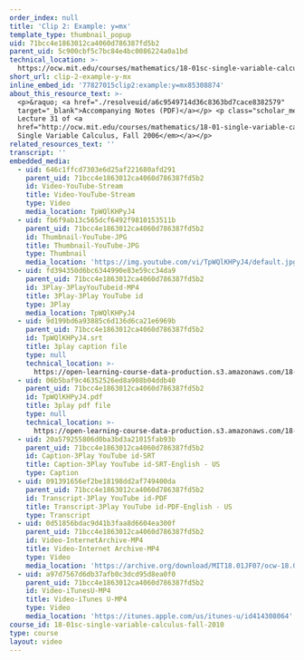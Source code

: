 ```yaml
---
order_index: null
title: 'Clip 2: Example: y=mx'
template_type: thumbnail_popup
uid: 71bcc4e1863012ca4060d786387fd5b2
parent_uid: 5c900cbf5c7bc84e4bc0086224a0a1bd
technical_location: >-
  https://ocw.mit.edu/courses/mathematics/18-01sc-single-variable-calculus-fall-2010/unit-4-techniques-of-integration/part-b-partial-fractions-integration-by-parts-arc-length-and-surface-area/session-78-computing-the-length-of-a-curve/clip-2-example-y-mx
short_url: clip-2-example-y-mx
inline_embed_id: '77827015clip2:example:y=mx85308874'
about_this_resource_text: >-
  <p>&raquo; <a href="./resolveuid/a6c9549714d36c8363bd7cace8382579"
  target="_blank">Accompanying Notes (PDF)</a></p> <p class="scholar_medsm">From
  Lecture 31 of <a
  href="http://ocw.mit.edu/courses/mathematics/18-01-single-variable-calculus-fall-2006/video-lectures/"><em>18.01
  Single Variable Calculus, Fall 2006</em></a></p>
related_resources_text: ''
transcript: ''
embedded_media:
  - uid: 646c1ffcd7303e6d25af221680afd291
    parent_uid: 71bcc4e1863012ca4060d786387fd5b2
    id: Video-YouTube-Stream
    title: Video-YouTube-Stream
    type: Video
    media_location: TpWQlKHPyJ4
  - uid: fb6f9ab13c565dcf6492f9810153511b
    parent_uid: 71bcc4e1863012ca4060d786387fd5b2
    id: Thumbnail-YouTube-JPG
    title: Thumbnail-YouTube-JPG
    type: Thumbnail
    media_location: 'https://img.youtube.com/vi/TpWQlKHPyJ4/default.jpg'
  - uid: fd394350d6bc6344990e83e59cc34da9
    parent_uid: 71bcc4e1863012ca4060d786387fd5b2
    id: 3Play-3PlayYouTubeid-MP4
    title: 3Play-3Play YouTube id
    type: 3Play
    media_location: TpWQlKHPyJ4
  - uid: 9d199bd6a93885c6d136d6ca21e6969b
    parent_uid: 71bcc4e1863012ca4060d786387fd5b2
    id: TpWQlKHPyJ4.srt
    title: 3play caption file
    type: null
    technical_location: >-
      https://open-learning-course-data-production.s3.amazonaws.com/18-01sc-single-variable-calculus-fall-2010/0ba061259fd76a116b80780cc98fa97a_TpWQlKHPyJ4.srt
  - uid: 06b5baf9c46352526ed8a908b04ddb40
    parent_uid: 71bcc4e1863012ca4060d786387fd5b2
    id: TpWQlKHPyJ4.pdf
    title: 3play pdf file
    type: null
    technical_location: >-
      https://open-learning-course-data-production.s3.amazonaws.com/18-01sc-single-variable-calculus-fall-2010/535a0bb24157b934758baba26f419ba7_TpWQlKHPyJ4.pdf
  - uid: 20a579255806d0ba3bd3a21015fab93b
    parent_uid: 71bcc4e1863012ca4060d786387fd5b2
    id: Caption-3Play YouTube id-SRT
    title: Caption-3Play YouTube id-SRT-English - US
    type: Caption
  - uid: 091391656ef2be18198dd2af749400da
    parent_uid: 71bcc4e1863012ca4060d786387fd5b2
    id: Transcript-3Play YouTube id-PDF
    title: Transcript-3Play YouTube id-PDF-English - US
    type: Transcript
  - uid: 0d51856bdac9d41b3faa8d6604ea300f
    parent_uid: 71bcc4e1863012ca4060d786387fd5b2
    id: Video-InternetArchive-MP4
    title: Video-Internet Archive-MP4
    type: Video
    media_location: 'https://archive.org/download/MIT18.01JF07/ocw-18.01-f07-lec31_300k.mp4'
  - uid: a97d7567d6db37afb0c3dcd95d8ea0f0
    parent_uid: 71bcc4e1863012ca4060d786387fd5b2
    id: Video-iTunesU-MP4
    title: Video-iTunes U-MP4
    type: Video
    media_location: 'https://itunes.apple.com/us/itunes-u/id414308064'
course_id: 18-01sc-single-variable-calculus-fall-2010
type: course
layout: video
---
```


